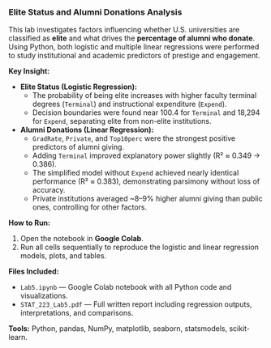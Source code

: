 ### Elite Status and Alumni Donations Analysis

This lab investigates factors influencing whether U.S. universities are classified as **elite** and what drives the **percentage of alumni who donate**. Using Python, both logistic and multiple linear regressions were performed to study institutional and academic predictors of prestige and engagement.

**Key Insight:**  
- **Elite Status (Logistic Regression):**  
  - The probability of being elite increases with higher faculty terminal degrees (`Terminal`) and instructional expenditure (`Expend`).  
  - Decision boundaries were found near 100.4 for `Terminal` and 18,294 for `Expend`, separating elite from non-elite institutions.  
- **Alumni Donations (Linear Regression):**  
  - `GradRate`, `Private`, and `Top10perc` were the strongest positive predictors of alumni giving.  
  - Adding `Terminal` improved explanatory power slightly (R² ≈ 0.349 → 0.386).  
  - The simplified model without `Expend` achieved nearly identical performance (R² ≈ 0.383), demonstrating parsimony without loss of accuracy.  
  - Private institutions averaged ~8–9% higher alumni giving than public ones, controlling for other factors.  

**How to Run:**  
1. Open the notebook in **Google Colab**.  
2. Run all cells sequentially to reproduce the logistic and linear regression models, plots, and tables.  

**Files Included:**  
- `Lab5.ipynb` — Google Colab notebook with all Python code and visualizations.  
- `STAT_223_Lab5.pdf` — Full written report including regression outputs, interpretations, and comparisons.

**Tools:** Python, pandas, NumPy, matplotlib, seaborn, statsmodels, scikit-learn.
